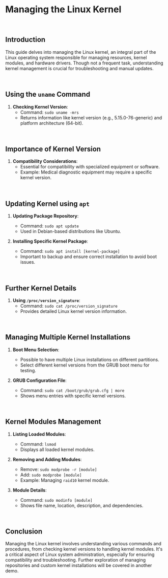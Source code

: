 # Managing the Linux Kernel

<br>

## Introduction

This guide delves into managing the Linux kernel, an integral part of the Linux operating system responsible for managing resources, kernel modules, and hardware drivers. Though not a frequent task, understanding kernel management is crucial for troubleshooting and manual updates.

<br>

## Using the `uname` Command

1. **Checking Kernel Version**:
   - Command: `sudo uname -mrs`
   - Returns information like kernel version (e.g., 5.15.0-76-generic) and platform architecture (64-bit).

<br>

## Importance of Kernel Version

1. **Compatibility Considerations**:
   - Essential for compatibility with specialized equipment or software.
   - Example: Medical diagnostic equipment may require a specific kernel version.

<br>

## Updating Kernel using `apt`

1. **Updating Package Repository**:
   - Command: `sudo apt update`
   - Used in Debian-based distributions like Ubuntu.

2. **Installing Specific Kernel Package**:
   - Command: `sudo apt install [kernel-package]`
   - Important to backup and ensure correct installation to avoid boot issues.

<br>

## Further Kernel Details

1. **Using `/proc/version_signature`**:
   - Command: `sudo cat /proc/version_signature`
   - Provides detailed Linux kernel version information.

<br>

## Managing Multiple Kernel Installations

1. **Boot Menu Selection**:
   - Possible to have multiple Linux installations on different partitions.
   - Select different kernel versions from the GRUB boot menu for testing.

2. **GRUB Configuration File**:
   - Command: `sudo cat /boot/grub/grub.cfg | more`
   - Shows menu entries with specific kernel versions.

<br>

## Kernel Modules Management

1. **Listing Loaded Modules**:
   - Command: `lsmod`
   - Displays all loaded kernel modules.

2. **Removing and Adding Modules**:
   - Remove: `sudo modprobe -r [module]`
   - Add: `sudo modprobe [module]`
   - Example: Managing `raid10` kernel module.

3. **Module Details**:
   - Command: `sudo modinfo [module]`
   - Shows file name, location, description, and dependencies.

<br>

## Conclusion

Managing the Linux kernel involves understanding various commands and procedures, from checking kernel versions to handling kernel modules. It's a critical aspect of Linux system administration, especially for ensuring compatibility and troubleshooting. Further exploration of managing repositories and custom kernel installations will be covered in another demo.
